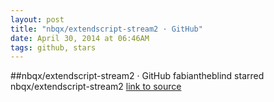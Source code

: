 ```yaml
---
layout: post
title: "nbqx/extendscript-stream2 · GitHub"
date: April 30, 2014 at 06:46AM
tags: github, stars
---
```

##nbqx/extendscript-stream2 · GitHub
fabiantheblind starred nbqx/extendscript-stream2
[link to source](http://ift.tt/1fwqWlL) 

